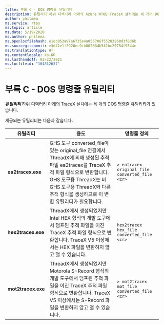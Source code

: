 ```yaml
---
title: 부록 C - DOS 명령줄 유틸리티
description: 유틸리티 하위 디렉터리 아래의 Azure RTOS TraceX 설치에는 세 개의 DOS 명령줄 유틸리티가 있습니다.
author: philmea
ms.service: rtos
ms.topic: article
ms.date: 5/19/2020
ms.author: philmea
ms.openlocfilehash: e1ec852a97a6735a4a055706f55283950d3f8d6b
ms.sourcegitcommit: e3d42e1f2920ec9cb002634b542bc20754f9544e
ms.translationtype: HT
ms.contentlocale: ko-KR
ms.lasthandoff: 03/22/2021
ms.locfileid: "104812637"
---
```

# <a name="appendix-c---dos-command-line-utilities"></a>부록 C - DOS 명령줄 유틸리티

***유틸리티*** 하위 디렉터리 아래의 TraceX 설치에는 세 개의 DOS 명령줄 유틸리티가 있습니다.

제공되는 유틸리티는 다음과 같습니다.

| **유틸리티**                              | **용도**                               | **명령줄 정의** |
| -------------------------------- | ----------------------------------------- | ---------------------------- |
| **ea2tracex.exe**                | GHS 도구 converted_file이 있는 original_file 연결에서 ThreadX에 의해 생성된 추적 파일 ea2tracex를 TraceX 추적 파일 형식으로 변환합니다. GHS 도구용 ThreadX는 비 GHS 도구용 ThreadX와 다른 추적 형식을 생성하므로 이 변환 유틸리티가 필요합니다. | ``` > eatracex original_file converted_file <cr> ``` | 
**hex2tracex.exe** | ThreadX에서 생성되었지만 Intel HEX 형식의 개발 도구에서 덤프된 추적 파일을 이진 TraceX 추적 파일 형식으로 변환합니다. TraceX V5 이상에서는 HEX 파일을 변환하지 않고 열 수 있습니다. | ``` hex2tracex hex_file converted_file <cr> ``` | 
**mot2tracex.exe** | ThreadX에서 생성되었지만 Motorola S-Record 형식의 개발 도구에서 덤프된 추적 파일을 이진 TraceX 추적 파일 형식으로 변환합니다. TraceX V5 이상에서는 S-Record 파일을 변환하지 않고 열 수 있습니다. | ``` > mot2tracex mot_file converted_file <cr> ```|